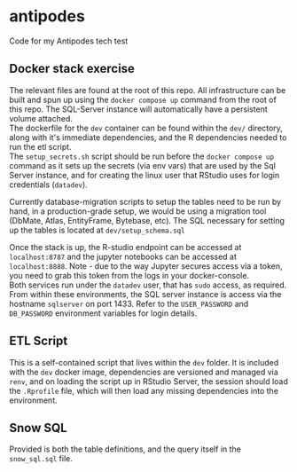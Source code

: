 # antipodes
Code for my Antipodes tech test

## Docker stack exercise
The relevant files are found at the root of this repo. All infrastructure can be built and spun up using the `docker compose up` command from the root of this repo. The SQL-Server instance will automatically have a persistent volume attached.  
The dockerfile for the `dev` container can be found within the `dev/` directory, along with it's immediate dependencies, and the R dependencies needed to run the etl script.  
The `setup_secrets.sh` script should be run before the `docker compose up` command as it sets up the secrets (via env vars) that are used by the Sql Server instance, and for creating the linux user that RStudio uses for login credentials (`datadev`).

Currently database-migration scripts to setup the tables need to be run by hand, in a production-grade setup, we would be using a migration tool (DbMate, Atlas, EntityFrame, Bytebase, etc). The SQL necessary for setting up the tables is located at `dev/setup_schema.sql`

Once the stack is up, the R-studio endpoint can be accessed at
`localhost:8787` and the jupyter notebooks can be accessed at `localhost:8888`. Note - due to the way Jupyter secures access via a token, you need to grab this token from the logs in your docker-console.  
Both services run under the `datadev` user, that has `sudo` access, as required. From within these environments, the SQL server instance is access via the hostname `sqlserver` on port 1433. Refer to the `USER_PASSWORD` and `DB_PASSWORD` environment variables for login details.


## ETL Script
This is a self-contained script that lives within the `dev` folder. It is included with the `dev` docker image, dependencies are versioned and managed via `renv`, and on loading the script up in RStudio Server, the session should load the `.Rprofile` file, which will then load any missing dependencies into the environment.


## Snow SQL
Provided is both the table definitions, and the query itself in the `snow_sql.sql` file.